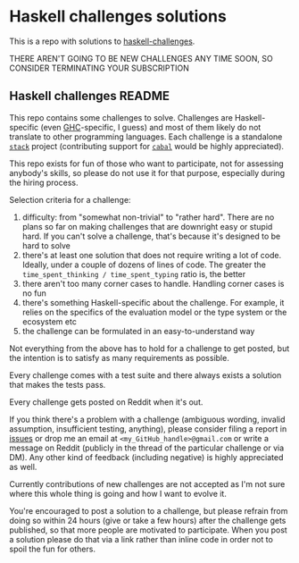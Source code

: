 # Haskell challenges solutions

This is a repo with solutions to [haskell-challenges](https://github.com/effectfully-ou/haskell-challenges). 

THERE AREN'T GOING TO BE NEW CHALLENGES ANY TIME SOON, SO CONSIDER TERMINATING YOUR SUBSCRIPTION

## Haskell challenges README

This repo contains some challenges to solve. Challenges are Haskell-specific (even [GHC](https://www.haskell.org/ghc)-specific, I guess) and most of them likely do not translate to other programming languages. Each challenge is a standalone [`stack`](https://docs.haskellstack.org/en/stable/README) project (contributing support for [`cabal`](https://www.haskell.org/cabal) would be highly appreciated).

This repo exists for fun of those who want to participate, not for assessing anybody's skills, so please do not use it for that purpose, especially during the hiring process.

Selection criteria for a challenge:

1. difficulty: from "somewhat non-trivial" to "rather hard". There are no plans so far on making challenges that are downright easy or stupid hard. If you can't solve a challenge, that's because it's designed to be hard to solve
2. there's at least one solution that does not require writing a lot of code. Ideally, under a couple of dozens of lines of code. The greater the `time_spent_thinking / time_spent_typing` ratio is, the better
3. there aren't too many corner cases to handle. Handling corner cases is no fun
4. there's something Haskell-specific about the challenge. For example, it relies on the specifics of the evaluation model or the type system or the ecosystem etc
5. the challenge can be formulated in an easy-to-understand way

Not everything from the above has to hold for a challenge to get posted, but the intention is to satisfy as many requirements as possible.

Every challenge comes with a test suite and there always exists a solution that makes the tests pass.

Every challenge gets posted on Reddit when it's out.

If you think there's a problem with a challenge (ambiguous wording, invalid assumption, insufficient testing, anything), please consider filing a report in [issues](https://github.com/effectfully/haskell-challenges/issues) or drop me an email at `<my_GitHub_handle>@gmail.com` or write a message on Reddit (publicly in the thread of the particular challenge or via DM). Any other kind of feedback (including negative) is highly appreciated as well.

Currently contributions of new challenges are not accepted as I'm not sure where this whole thing is going and how I want to evolve it.

You're encouraged to post a solution to a challenge, but please refrain from doing so within 24 hours (give or take a few hours) after the challenge gets published, so that more people are motivated to participate. When you post a solution please do that via a link rather than inline code in order not to spoil the fun for others.
